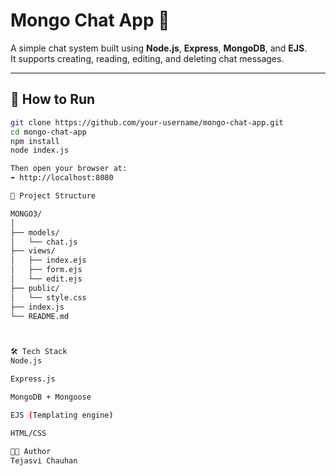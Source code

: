 # Mongo Chat App 💬

A simple chat system built using **Node.js**, **Express**, **MongoDB**, and **EJS**.  
It supports creating, reading, editing, and deleting chat messages.

---

## 🚀 How to Run

```bash
git clone https://github.com/your-username/mongo-chat-app.git
cd mongo-chat-app
npm install
node index.js

Then open your browser at:
➡️ http://localhost:8080

📂 Project Structure

MONGO3/
│
├── models/
│   └── chat.js
├── views/
│   ├── index.ejs
│   ├── form.ejs
│   └── edit.ejs
├── public/
│   └── style.css
├── index.js
└── README.md



🛠️ Tech Stack
Node.js

Express.js

MongoDB + Mongoose

EJS (Templating engine)

HTML/CSS

👨‍💻 Author
Tejasvi Chauhan
